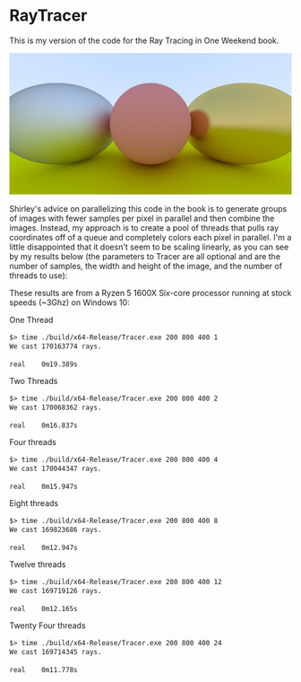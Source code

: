 # RayTracer
This is my version of the code for the Ray Tracing in One Weekend book.

![ray tracing sample](https://raw.githubusercontent.com/srmatanza/RayTracer/master/sample_1.png "My first attempt at ray tracing! 400x800")

Shirley's advice on parallelizing this code in the book is to generate groups of images with fewer samples per pixel in parallel and then combine the images. Instead, my approach is to create a pool of threads that pulls ray coordinates off of a queue and completely colors each pixel in parallel. I'm a little disappointed that it doesn't seem to be scaling linearly, as you can see by my results below (the parameters to Tracer are all optional and are the number of samples, the width and height of the image, and the number of threads to use):

These results are from a Ryzen 5 1600X Six-core processor running at stock speeds (~3Ghz) on Windows 10:

One Thread
```
$> time ./build/x64-Release/Tracer.exe 200 800 400 1
We cast 170163774 rays.

real    0m19.389s
```
Two Threads
```
$> time ./build/x64-Release/Tracer.exe 200 800 400 2
We cast 170068362 rays.

real    0m16.837s
```
Four threads
```
$> time ./build/x64-Release/Tracer.exe 200 800 400 4
We cast 170044347 rays.

real    0m15.947s
```
Eight threads
```
$> time ./build/x64-Release/Tracer.exe 200 800 400 8
We cast 169823686 rays.

real    0m12.947s
```
Twelve threads
```
$> time ./build/x64-Release/Tracer.exe 200 800 400 12
We cast 169719126 rays.

real    0m12.165s
```
Twenty Four threads
```
$> time ./build/x64-Release/Tracer.exe 200 800 400 24
We cast 169714345 rays.

real    0m11.778s
```
